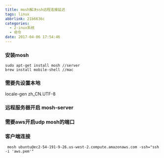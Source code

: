 ```yaml
---
title: mosh解决ssh远程连接延迟
tags: linux
abbrlink: 21b6636c
categories:
  - 2-inux系统
  - 命令
date: 2017-04-06 17:54:46
---
```



### 安装mosh
```
sudo apt-get install mosh //server
brew install mobile-shell //mac
```


### 需要先设置本地
locale-gen zh_CN.UTF-8

### 远程服务器开启 mosh-server

### 需要aws开启udp mosh的端口

### 客户端连接

```
 mosh ubuntu@ec2-54-191-9-26.us-west-2.compute.amazonaws.com -ssh="ssh -i 'aws.pem'"
```
